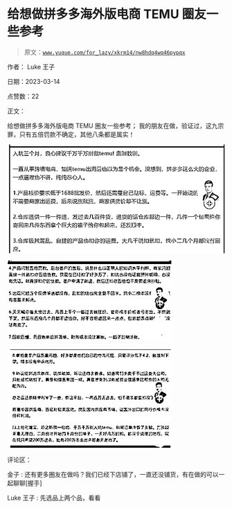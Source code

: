 # 给想做拼多多海外版电商 TEMU 圈友一些参考

> 原文：[`www.yuque.com/for_lazy/xkrm14/nw8hdq4wq46pypqx`](https://www.yuque.com/for_lazy/xkrm14/nw8hdq4wq46pypqx)

作者： Luke 王子

日期：2023-03-14

点赞数：22

正文：

给想做拼多多海外版电商 TEMU 圈友一些参考； 我的朋友在做，验证过，这九宗罪，只有五倍罚款不确定，其他八条都是属实！

![](img/49f72523755a44e3a018ba2fb21e9dbe.png)  

![](img/21e37891f388f10f0bc4b5c9aec5dd67.png)  

![](img/8bd5a2ec00c4857c9cbaa1cbf3502030.png)  

评论区：

金子 : 还有更多圈友在做吗？我们已经下店铺了，一直还没铺货，有在做的可以一起聊聊[握手]

Luke 王子 : 先选品上两个品，看看

